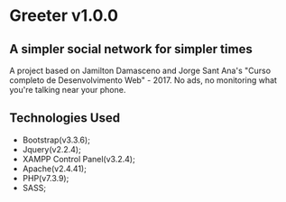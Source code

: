 # Greeter v1.0.0

## A simpler social network for simpler times
A project based on Jamilton Damasceno and Jorge Sant Ana's "Curso completo de Desenvolvimento Web" - 2017.
No ads, no monitoring what you're talking near your phone.

## Technologies Used
* Bootstrap(v3.3.6);
* Jquery(v2.2.4);
* XAMPP Control Panel(v3.2.4);
* Apache(v2.4.41);
* PHP(v7.3.9);
* SASS;
